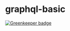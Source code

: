 # graphql-basic

[![Greenkeeper badge](https://badges.greenkeeper.io/htdangkhoa/graphql-basic.svg)](https://greenkeeper.io/)
